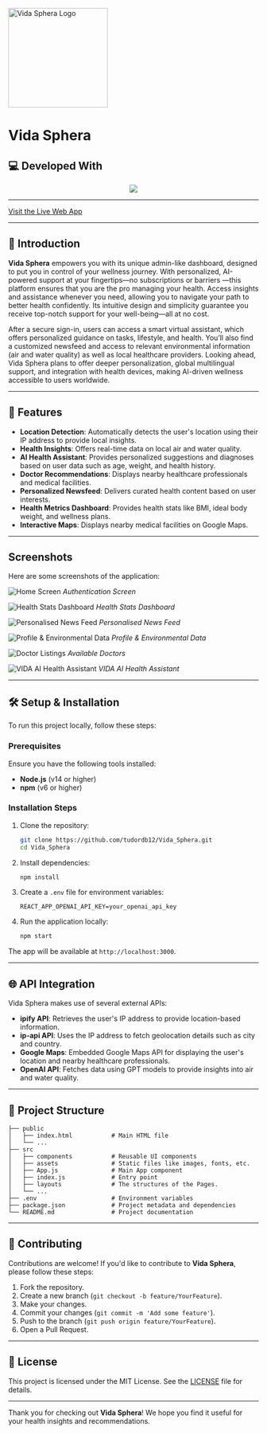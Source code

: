 <p align="left">
  <img src="Screenshots/logo2.png" alt="Vida Sphera Logo" width="200"/>
</p>

# Vida Sphera

## 💻 **Developed With**

<p align="center">
  <a href="https://skillicons.dev">
    <img src="https://skillicons.dev/icons?i=react,nodejs,js,css,html,materialui&perline=3" />
  </a>
</p>

---

<p align="left">
  <a href="https://vida-sphera.netlify.app/">Visit the Live Web App</a>
</p>

---

## 🌟 **Introduction**

**Vida Sphera** empowers you with its unique admin-like dashboard, designed to put you in control of your
wellness journey. With personalized, AI-powered support at your fingertips—no subscriptions or barriers
—this platform ensures that you are the pro managing your health. Access insights and assistance
whenever you need, allowing you to navigate your path to better health confidently. Its intuitive design
and simplicity guarantee you receive top-notch support for your well-being—all at no cost.

After a secure sign-in, users can access a smart virtual assistant, which offers personalized guidance on tasks, lifestyle, and health. You’ll also find a customized newsfeed and access to relevant environmental information (air and water quality) as well as local healthcare providers. Looking ahead, Vida Sphera plans to offer deeper personalization, global multilingual support, and integration with health devices, making AI-driven wellness accessible to users worldwide.

---

## 🚀 **Features**

- **Location Detection**: Automatically detects the user's location using their IP address to provide local insights.
- **Health Insights**: Offers real-time data on local air and water quality.
- **AI Health Assistant**: Provides personalized suggestions and diagnoses based on user data such as age, weight, and health history.
- **Doctor Recommendations**: Displays nearby healthcare professionals and medical facilities.
- **Personalized Newsfeed**: Delivers curated health content based on user interests.
- **Health Metrics Dashboard**: Provides health stats like BMI, ideal body weight, and wellness plans.
- **Interactive Maps**: Displays nearby medical facilities on Google Maps.


---
## Screenshots

Here are some screenshots of the application:

![Home Screen](Screenshots/login.png)
*Authentication Screen*

![Health Stats Dashboard](Screenshots/dashboard.png)
*Health Stats Dashboard*

![Personalised News Feed](Screenshots/feed.png)
*Personalised News Feed*

![Profile & Environmental Data](Screenshots/profile.png)
*Profile & Environmental Data*

![Doctor Listings](Screenshots/doctors.png)
*Available Doctors*

![VIDA AI Health Assistant](Screenshots/assistant.png)
*VIDA AI Health Assistant*



---

## 🛠️ **Setup & Installation**

To run this project locally, follow these steps:

### **Prerequisites**
Ensure you have the following tools installed:
- **Node.js** (v14 or higher)
- **npm** (v6 or higher)

### **Installation Steps**

1. Clone the repository:
   ```bash
   git clone https://github.com/tudordb12/Vida_Sphera.git
   cd Vida_Sphera
   ```

2. Install dependencies:
   ```bash
   npm install
   ```

3. Create a `.env` file for environment variables:
   ```
   REACT_APP_OPENAI_API_KEY=your_openai_api_key
   ```

4. Run the application locally:
   ```bash
   npm start
   ```

The app will be available at `http://localhost:3000`.

---

## 🌐 **API Integration**

Vida Sphera makes use of several external APIs:

- **ipify API**: Retrieves the user's IP address to provide location-based information.
- **ip-api API**: Uses the IP address to fetch geolocation details such as city and country.
- **Google Maps**: Embedded Google Maps API for displaying the user's location and nearby healthcare professionals.
- **OpenAI API**: Fetches data using GPT models to provide insights into air and water quality.

---

## 🧩 **Project Structure**

```
├── public
│   ├── index.html           # Main HTML file
│   └── ...
├── src
│   ├── components           # Reusable UI components
│   ├── assets               # Static files like images, fonts, etc.
│   ├── App.js               # Main App component
│   ├── index.js             # Entry point
│   ├── layouts              # The structures of the Pages.
│   └── ...
├── .env                     # Environment variables
├── package.json             # Project metadata and dependencies
└── README.md                # Project documentation
```

---

## 🤝 **Contributing**

Contributions are welcome! If you'd like to contribute to **Vida Sphera**, please follow these steps:

1. Fork the repository.
2. Create a new branch (`git checkout -b feature/YourFeature`).
3. Make your changes.
4. Commit your changes (`git commit -m 'Add some feature'`).
5. Push to the branch (`git push origin feature/YourFeature`).
6. Open a Pull Request.

---

## 📄 **License**

This project is licensed under the MIT License. See the [LICENSE](LICENSE) file for details.

---


Thank you for checking out **Vida Sphera**! We hope you find it useful for your health insights and recommendations.
